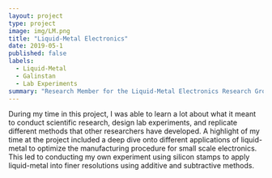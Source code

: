 ```yaml
---
layout: project
type: project
image: img/LM.png
title: "Liquid-Metal Electronics"
date: 2019-05-1
published: false
labels:
  - Liquid-Metal
  - Galinstan
  - Lab Experiments
summary: "Research Member for the Liquid-Metal Electronics Research Group for my sophomore ENGR296 Project with a focus on Galinstan."
---
```


During my time in this project, I was able to learn a lot about what it meant to conduct scientific research, design lab experiments, and replicate different methods that other researchers have developed. A highlight of my time at the project included a deep dive onto different applications of liquid-metal to optimize the manufacturing procedure for small scale electronics. This led to conducting my own experiment using silicon stamps to apply liquid-metal into finer resolutions using additive and subtractive methods.
